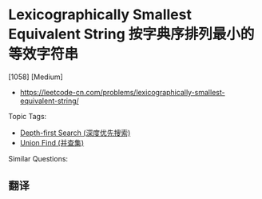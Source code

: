 # Lexicographically Smallest Equivalent String 按字典序排列最小的等效字符串

[1058] [Medium]

- https://leetcode-cn.com/problems/lexicographically-smallest-equivalent-string/

Topic Tags:

- [Depth-first Search (深度优先搜索)](https://leetcode-cn.com/tag/depth-first-search/)
- [Union Find (并查集)](https://leetcode-cn.com/tag/union-find/)

Similar Questions:

## 翻译
